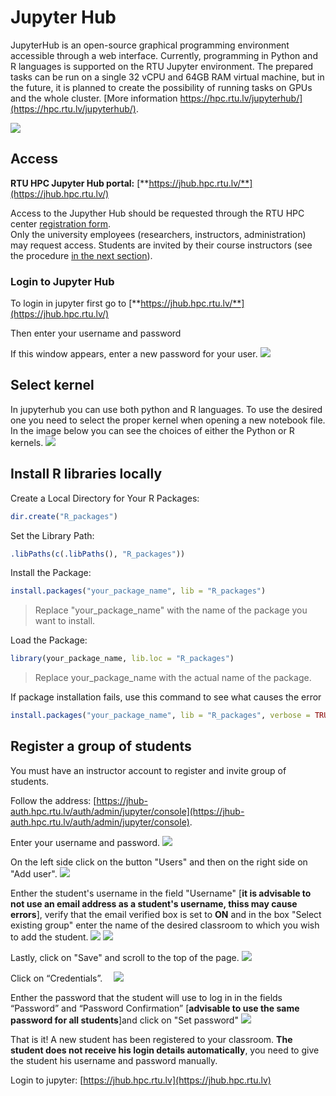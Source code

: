 # Jupyter Hub
JupyterHub is an open-source graphical programming environment accessible through a web interface. Currently, programming in Python and R languages is supported on the RTU Jupyter environment. The prepared tasks can be run on a single 32 vCPU and 64GB RAM virtual machine, but in the future, it is planned to create the possibility of running tasks on GPUs and the whole cluster. [More information https://hpc.rtu.lv/jupyterhub/](https://hpc.rtu.lv/jupyterhub/).

![](./images/jupyter_interface.png)

## Access
**RTU HPC Jupyter Hub portal:** [**https://jhub.hpc.rtu.lv/**](https://jhub.hpc.rtu.lv/)

Access to the Jupyther Hub should be requested through the RTU HPC center [registration form](https://docs.google.com/forms/d/e/1FAIpQLSdsEhMkfAGtDyS6z6yYo0mDf1PQRxC06fxPI2D7YVzvDrwa-g/viewform?c=0&w=1).  
Only the university employees (researchers, instructors, administration) may request access. 
Students are invited by their course instructors (see the procedure [in the next section](https://hpc-platforma.rtu.lv/02_jupyter_hub.html#register-group-of-students)). 

### Login to Jupyter Hub

To login in jupyter first go to [**https://jhub.hpc.rtu.lv/**](https://jhub.hpc.rtu.lv/)

Then enter your username and password

If this window appears, enter a new password for your user.
![](./images/jupyter_password.png)

## Select kernel

In jupyterhub you can use both python and R languages. To use the desired one you need to select the proper kernel when opening a new notebook file. In the image below you can see the choices of either the Python or R kernels.
![](./images/jupyter_kernel.png)

## Install R libraries locally

Create a Local Directory for Your R Packages:

```r
dir.create("R_packages")
```
Set the Library Path:

```r
.libPaths(c(.libPaths(), "R_packages"))
```
Install the Package:

```r
install.packages("your_package_name", lib = "R_packages")
```
> Replace "your_package_name" with the name of the package you want to install.

Load the Package:

```r
library(your_package_name, lib.loc = "R_packages")
```
> Replace your_package_name with the actual name of the package.


If package installation fails, use this command to see what causes the error
```r
install.packages("your_package_name", lib = "R_packages", verbose = TRUE, keep_output = TRUE)
```
## Register a group of students

You must have an instructor account to register and invite group of students.

Follow the address: [https://jhub-auth.hpc.rtu.lv/auth/admin/jupyter/console](https://jhub-auth.hpc.rtu.lv/auth/admin/jupyter/console).

Enter your username and password.
![](./images/jupyter_1.png)

On the left side click on the button "Users" and then on the right side on "Add user".
![](./images/jupyter_2.png)

Enther the student's username in the field "Username" [**it is advisable to not use an email address as a student's username, thiss may cause errors**], verify that the email verified box is set to **ON** and in the box "Select existing group" enter the name of the desired classroom to which you wish to add the student.
![](./images/jupyter_3.png)
![](./images/jupyter_3_1.png)

Lastly, click on "Save" and scroll to the top of the page.
![](./images/jupyter_4.png)

Click on “Credentials”. 
![](./images/jupyter_5.png)

Enther the password that the student will use to log in in the fields “Password” and “Password Confirmation” [**advisable to use the same password for all students**]and click on "Set password"
![](./images/jupyter_6.png)

That is it! A new student has been registered to your classroom. **The student does not receive his login details automatically**, you need to give the student his username and password manually.

Login to jupyter: [https://jhub.hpc.rtu.lv](https://jhub.hpc.rtu.lv)
